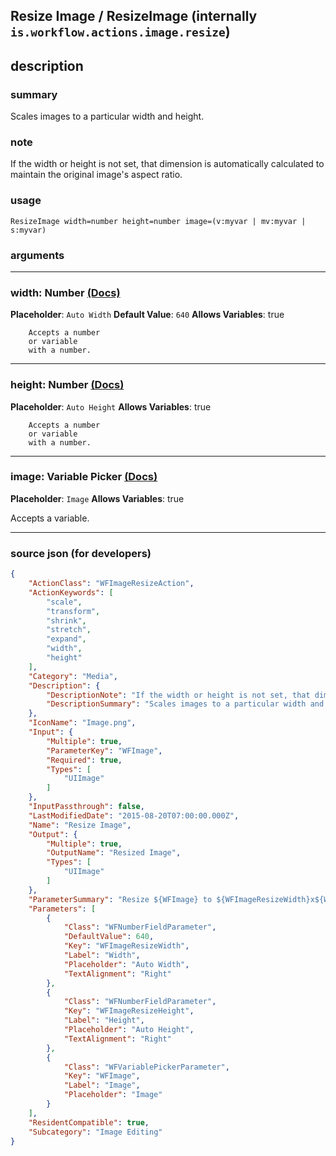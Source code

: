 
## Resize Image / ResizeImage (internally `is.workflow.actions.image.resize`)


## description

### summary

Scales images to a particular width and height.


### note

If the width or height is not set, that dimension is automatically calculated to maintain the original image's aspect ratio.


### usage
```
ResizeImage width=number height=number image=(v:myvar | mv:myvar | s:myvar)
```

### arguments

---

### width: Number [(Docs)](https://pfgithub.github.io/shortcutslang/gettingstarted#number-field)
**Placeholder**: `Auto Width`
**Default Value**: `640`
**Allows Variables**: true



		Accepts a number 
		or variable
		with a number.

---

### height: Number [(Docs)](https://pfgithub.github.io/shortcutslang/gettingstarted#number-field)
**Placeholder**: `Auto Height`
**Allows Variables**: true



		Accepts a number 
		or variable
		with a number.

---

### image: Variable Picker [(Docs)](https://pfgithub.github.io/shortcutslang/gettingstarted#variable-picker-fields)
**Placeholder**: ```
		Image
		```
**Allows Variables**: true



Accepts a variable.

---

### source json (for developers)

```json
{
	"ActionClass": "WFImageResizeAction",
	"ActionKeywords": [
		"scale",
		"transform",
		"shrink",
		"stretch",
		"expand",
		"width",
		"height"
	],
	"Category": "Media",
	"Description": {
		"DescriptionNote": "If the width or height is not set, that dimension is automatically calculated to maintain the original image's aspect ratio.",
		"DescriptionSummary": "Scales images to a particular width and height."
	},
	"IconName": "Image.png",
	"Input": {
		"Multiple": true,
		"ParameterKey": "WFImage",
		"Required": true,
		"Types": [
			"UIImage"
		]
	},
	"InputPassthrough": false,
	"LastModifiedDate": "2015-08-20T07:00:00.000Z",
	"Name": "Resize Image",
	"Output": {
		"Multiple": true,
		"OutputName": "Resized Image",
		"Types": [
			"UIImage"
		]
	},
	"ParameterSummary": "Resize ${WFImage} to ${WFImageResizeWidth}x${WFImageResizeHeight}",
	"Parameters": [
		{
			"Class": "WFNumberFieldParameter",
			"DefaultValue": 640,
			"Key": "WFImageResizeWidth",
			"Label": "Width",
			"Placeholder": "Auto Width",
			"TextAlignment": "Right"
		},
		{
			"Class": "WFNumberFieldParameter",
			"Key": "WFImageResizeHeight",
			"Label": "Height",
			"Placeholder": "Auto Height",
			"TextAlignment": "Right"
		},
		{
			"Class": "WFVariablePickerParameter",
			"Key": "WFImage",
			"Label": "Image",
			"Placeholder": "Image"
		}
	],
	"ResidentCompatible": true,
	"Subcategory": "Image Editing"
}
```

